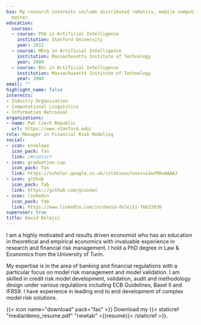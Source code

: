 ```yaml
---
bio: My research interests include distributed robotics, mobile computing and programmable
  matter.
education:
  courses:
  - course: PhD in Artificial Intelligence
    institution: Stanford University
    year: 2012
  - course: MEng in Artificial Intelligence
    institution: Massachusetts Institute of Technology
    year: 2009
  - course: BSc in Artificial Intelligence
    institution: Massachusetts Institute of Technology
    year: 2008
email: ""
highlight_name: false
interests:
- Industry Organization
- Computational Linguistics
- Information Retrieval
organizations:
- name: PwC Czech Republic
  url: https://www.stanford.edu/
role: Manager in Financial Risk Modeling
social:
- icon: envelope
  icon_pack: fas
  link: /#contact
- icon: graduation-cap
  icon_pack: fas
  link: https://scholar.google.co.uk/citations?user=sIwtMXoAAAAJ
- icon: github
  icon_pack: fab
  link: https://github.com/gcushen
- icon: linkedin
  icon_pack: fab
  link: https://www.linkedin.com/in/david-dolejší-76633930
superuser: true
title: David Dolejsi
---
```


I am a highly motivated and results driven economist who has an education in theoretical and empirical economics with invaluable experience in research and financial risk management. I hold a PhD degree in Law & Economics from the University of Turin.

My expertise is in the area of banking and financial regulations with a particular focus on model risk management and model validation. I am skilled in credit risk model development, validation, audit and methodology design under various regulations including ECB Guidelines, Basel II and IFRS9. I have experience in leading end to end development of complex model risk solutions.

{{< icon name="download" pack="fas" >}} Download my {{< staticref "media/demo_resume.pdf" "newtab" >}}resumé{{< /staticref >}}.
